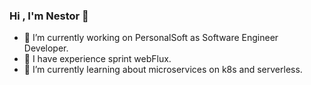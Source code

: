 ### Hi , I'm Nestor 👋


- 🔭 I’m currently working on PersonalSoft as Software Engineer Developer.
- 🔭 I have experience sprint webFlux.
- 🌱 I’m currently learning about microservices on k8s and serverless.
